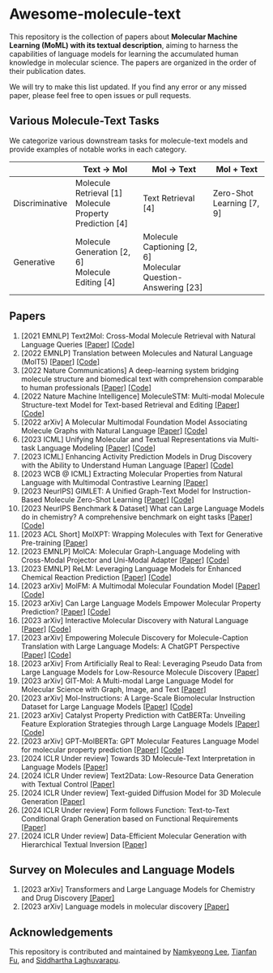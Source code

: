 # Awesome-molecule-text
This repository is the collection of papers about **Molecular Machine Learning (MoML) with its textual description**,
aiming to harness the capabilities of language models for learning the accumulated human knowledge in molecular science.
The papers are organized in the order of their publication dates.

We will try to make this list updated. If you find any error or any missed paper, please feel free to open issues or pull requests.


## Various Molecule-Text Tasks

We categorize various downstream tasks for molecule-text models and provide examples of notable works in each category.

|                | Text &rarr; Mol | Mol &rarr; Text | Mol + Text |
|----------------|---------------------|---------------------|--------------------| 
| Discriminative | Molecule Retrieval [1] <br/> Molecule Property Prediction [4] | Text Retrieval [4] | Zero-Shot Learning [7, 9] | 
| Generative     | Molecule Generation [2, 6] <br/> Molecule Editing [4] | Molecule Captioning [2, 6] <br/> Molecular Question-Answering [23] | 



## Papers
1. [2021 EMNLP] Text2Mol: Cross-Modal Molecule Retrieval with Natural Language Queries [[Paper]](https://aclanthology.org/2021.emnlp-main.47/) [[Code]](https://github.com/cnedwards/text2mol)
2. [2022 EMNLP] Translation between Molecules and Natural Language (MolT5) [[Paper]](https://aclanthology.org/2022.emnlp-main.26/) [[Code]](https://github.com/blender-nlp/MolT5)
3. [2022 Nature Communications] A deep-learning system bridging molecule structure and biomedical text with comprehension comparable to human professionals [[Paper]](https://www.nature.com/articles/s41467-022-28494-3) [[Code]](https://github.com/thunlp/KV-PLM)
4. [2022 Nature Machine Intelligence] MoleculeSTM: Multi-modal Molecule Structure-text Model for Text-based Retrieval and Editing [[Paper]](https://arxiv.org/abs/2212.10789) [[Code]](https://github.com/chao1224/MoleculeSTM)
5. [2022 arXiv] A Molecular Multimodal Foundation Model Associating Molecule Graphs with Natural Language [[Paper]](https://arxiv.org/abs/2209.05481) [[Code]](https://github.com/BingSu12/MoMu)
6. [2023 ICML] Unifying Molecular and Textual Representations via Multi-task Language Modeling [[Paper]](https://arxiv.org/abs/2301.12586) [[Code]](https://github.com/GT4SD/multitask_text_and_chemistry_t5) 
7. [2023 ICML] Enhancing Activity Prediction Models in Drug Discovery with the Ability to Understand Human Language [[Paper]](https://proceedings.mlr.press/v202/seidl23a/seidl23a.pdf) [[Code]](https://github.com/ml-jku/clamp)
8. [2023 WCB @ ICML] Extracting Molecular Properties from Natural Language with Multimodal Contrastive Learning [[Paper]](https://arxiv.org/abs/2307.12996)
9. [2023 NeurIPS] GIMLET: A Unified Graph-Text Model for Instruction-Based Molecule Zero-Shot Learning [[Paper]](https://arxiv.org/abs/2306.13089) [[Code]](https://github.com/zhao-ht/GIMLET)
10. [2023 NeurIPS Benchmark & Dataset] What can Large Language Models do in chemistry? A comprehensive benchmark on eight tasks [[Paper]](https://arxiv.org/abs/2305.18365) [[Code]](https://github.com/ChemFoundationModels/ChemLLMBench)
11. [2023 ACL Short] MolXPT: Wrapping Molecules with Text for Generative Pre-training [[Paper]](https://aclanthology.org/2023.acl-short.138/)
12. [2023 EMNLP] MolCA: Molecular Graph-Language Modeling with Cross-Modal Projector and Uni-Modal Adapter [[Paper]](https://arxiv.org/abs/2310.12798) [[Code]](https://github.com/acharkq/MolCA)
13. [2023 EMNLP] ReLM: Leveraging Language Models for Enhanced Chemical Reaction Prediction [[Paper]](https://arxiv.org/pdf/2310.13590.pdf) [[Code]](https://github.com/syr-cn/relm)
14. [2023 arXiv] MolFM: A Multimodal Molecular Foundation Model [[Paper]](https://arxiv.org/abs/2307.09484) [[Code]](https://github.com/PharMolix/OpenBioMed)
15. [2023 arXiv] Can Large Language Models Empower Molecular Property Prediction? [[Paper]](https://arxiv.org/abs/2307.07443) [[Code]](https://github.com/chnq/llm4mol)
16. [2023 arXiv] Interactive Molecular Discovery with Natural Language [[Paper]](https://arxiv.org/abs/2306.11976) [[Code]](https://github.com/Ellenzzn/ChatMol/tree/main)
17. [2023 arXiv] Empowering Molecule Discovery for Molecule-Caption Translation with Large Language Models: A ChatGPT Perspective [[Paper]](https://arxiv.org/abs/2306.06615) [[Code]](https://github.com/phenixace/MolReGPT)
17. [2023 arXiv] From Artificially Real to Real: Leveraging Pseudo Data from Large Language Models for Low-Resource Molecule Discovery [[Paper]](https://arxiv.org/abs/2309.05203)
18. [2023 arXiv] GIT-Mol: A Multi-modal Large Language Model for Molecular Science with Graph, Image, and Text [[Paper]](https://arxiv.org/abs/2308.06911)
19. [2023 arXiv] Mol-Instructions: A Large-Scale Biomolecular Instruction Dataset for Large Language Models [[Paper]](https://arxiv.org/abs/2306.08018) [[Code]](https://github.com/zjunlp/Mol-Instructions)
20. [2023 arXiv] Catalyst Property Prediction with CatBERTa: Unveiling Feature Exploration Strategies through Large Language Models [[Paper]](https://arxiv.org/abs/2309.00563) [[Code]](https://github.com/hoon-ock/CatBERTa)
21. [2023 arXiv] GPT-MolBERTa: GPT Molecular Features Language Model for molecular property prediction [[Paper]](https://arxiv.org/abs/2310.03030) [[Code]](https://github.com/Suryanarayanan-Balaji/GPT-MolBERTa)
22. [2024 ICLR Under review] Towards 3D Molecule-Text Interpretation in Language Models [[Paper]](https://openreview.net/forum?id=xI4yNlkaqh)
23. [2024 ICLR Under review] Text2Data: Low-Resource Data Generation with Textual Control [[Paper]](https://openreview.net/forum?id=Y2Txh5uGRe)
24. [2024 ICLR Under review] Text-guided Diffusion Model for 3D Molecule Generation [[Paper]](https://openreview.net/forum?id=FdUloEgBSE)
25. [2024 ICLR Under review] Form follows Function: Text-to-Text Conditional Graph Generation based on Functional Requirements [[Paper]](https://openreview.net/forum?id=Pu3qMB9aKD)
26. [2024 ICLR Under review] Data-Efficient Molecular Generation with Hierarchical Textual Inversion [[Paper]](https://openreview.net/forum?id=wwotGBxtC3)


## Survey on Molecules and Language Models
1. [2023 arXiv] Transformers and Large Language Models for Chemistry and Drug Discovery [[Paper]](https://arxiv.org/abs/2310.06083)
2. [2023 arXiv] Language models in molecular discovery [[Paper]](https://arxiv.org/abs/2309.16235)


## Acknowledgements
This repository is contributed and maintained by [Namkyeong Lee](https://namkyeong.github.io/), [Tianfan Fu](https://futianfan.github.io/), and [Siddhartha Laghuvarapu](https://siddharthal.github.io/).



